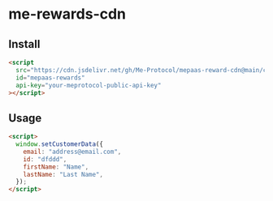 # me-rewards-cdn

## Install

```html
<script
  src="https://cdn.jsdelivr.net/gh/Me-Protocol/mepaas-reward-cdn@main/cdn.js"
  id="mepaas-rewards"
  api-key="your-meprotocol-public-api-key"
></script>
```

## Usage

```html
<script>
  window.setCustomerData({
    email: "address@email.com",
    id: "dfddd",
    firstName: "Name",
    lastName: "Last Name",
  });
</script>
```
